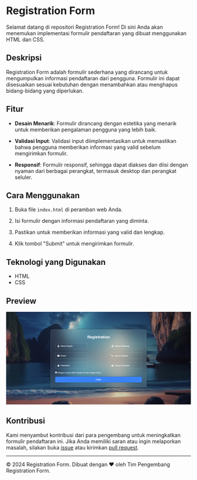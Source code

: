 # Registration Form

Selamat datang di repositori Registration Form! Di sini Anda akan menemukan implementasi formulir pendaftaran yang dibuat menggunakan HTML dan CSS.

## Deskripsi

Registration Form adalah formulir sederhana yang dirancang untuk mengumpulkan informasi pendaftaran dari pengguna. Formulir ini dapat disesuaikan sesuai kebutuhan dengan menambahkan atau menghapus bidang-bidang yang diperlukan.

## Fitur

- **Desain Menarik**: Formulir dirancang dengan estetika yang menarik untuk memberikan pengalaman pengguna yang lebih baik.
  
- **Validasi Input**: Validasi input diimplementasikan untuk memastikan bahwa pengguna memberikan informasi yang valid sebelum mengirimkan formulir.

- **Responsif**: Formulir responsif, sehingga dapat diakses dan diisi dengan nyaman dari berbagai perangkat, termasuk desktop dan perangkat seluler.

## Cara Menggunakan

1. Buka file `index.html` di peramban web Anda.

2. Isi formulir dengan informasi pendaftaran yang diminta.

3. Pastikan untuk memberikan informasi yang valid dan lengkap.

4. Klik tombol "Submit" untuk mengirimkan formulir.

## Teknologi yang Digunakan

- HTML
- CSS
  
 ## Preview

![Register](register.png)

## Kontribusi

Kami menyambut kontribusi dari para pengembang untuk meningkatkan formulir pendaftaran ini. Jika Anda memiliki saran atau ingin melaporkan masalah, silakan buka [issue](https://github.com/username/registration-form/issues) atau kirimkan [pull request](https://github.com/username/registration-form/pulls).



---

© 2024 Registration Form. Dibuat dengan ❤️ oleh Tim Pengembang Registration Form.
